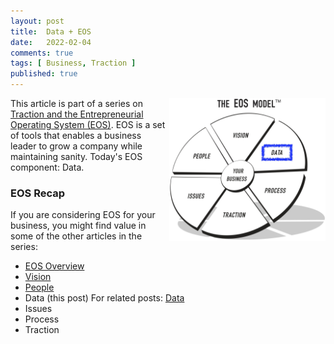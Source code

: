 ```yaml
---
layout: post
title:  Data + EOS
date:   2022-02-04
comments: true
tags: [ Business, Traction ]
published: true
---
```

 
<a href="/blog/2021/06/15/data-plus-eos/"><img src="/images/EOS_Data.jpg" align="right" width="250" padding="10" alt="Data and the Entrepreneurial Operating System (EOS)" title="Data and the Entrepreneurial Operating System (EOS)" /></a>


This article is part of a series on [Traction and the Entrepreneurial Operating System (EOS)](/blog/2021/02/15/traction-entrepreneurial-operating-system-eos/). EOS is a set of tools that enables a business leader to grow a company while maintaining sanity. Today's EOS component: Data.

<!--more-->
 

### EOS Recap

If you are considering EOS for your business, you might find value in some of the other articles in the series:

* [EOS Overview](/blog/2021/02/15/traction-entrepreneurial-operating-system-eos/)
* [Vision](/blog/2021/03/08/vision-and-eos/)
* [People](/blog/2021/04/08/people-and-eos/)
* Data (this post) For related posts: [Data](/blog/2022/02/04/data-plus-eos/)
* Issues
* Process
* Traction

